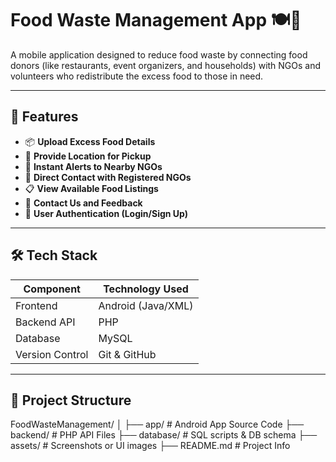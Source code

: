 # Food Waste Management App 🍽️📱

A mobile application designed to reduce food waste by connecting food donors (like restaurants, event organizers, and households) with NGOs and volunteers who redistribute the excess food to those in need.

---

## 🚀 Features

- 📦 **Upload Excess Food Details**
- 📍 **Provide Location for Pickup**
- 🔔 **Instant Alerts to Nearby NGOs**
- 🏢 **Direct Contact with Registered NGOs**
- 📋 **View Available Food Listings**
- 📧 **Contact Us and Feedback**
- 🔐 **User Authentication (Login/Sign Up)**

---

## 🛠️ Tech Stack

| Component        | Technology Used        |
|------------------|------------------------|
| Frontend         | Android (Java/XML)     |
| Backend API      | PHP                    |
| Database         | MySQL                  |
| Version Control  | Git & GitHub           |

---

## 🧱 Project Structure

FoodWasteManagement/
│
├── app/ # Android App Source Code
├── backend/ # PHP API Files
├── database/ # SQL scripts & DB schema
├── assets/ # Screenshots or UI images
├── README.md # Project Info
